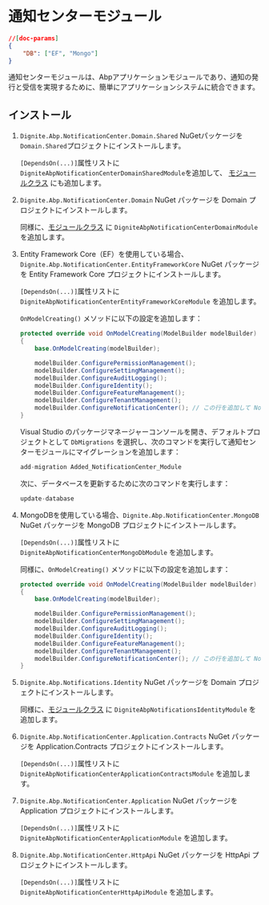 # 通知センターモジュール

```json
//[doc-params]
{
    "DB": ["EF", "Mongo"]
}
```

通知センターモジュールは、Abpアプリケーションモジュールであり、通知の発行と受信を実現するために、簡単にアプリケーションシステムに統合できます。

## インストール

1. `Dignite.Abp.NotificationCenter.Domain.Shared` NuGetパッケージを`Domain.Shared`プロジェクトにインストールします。

   `[DependsOn(...)]`属性リストに`DigniteAbpNotificationCenterDomainSharedModule`を追加して、 [モジュールクラス](https://docs.abp.io/en/abp/latest/Module-Development-Basics) にも追加します。

2. `Dignite.Abp.NotificationCenter.Domain` NuGet パッケージを Domain プロジェクトにインストールします。

   同様に、[モジュールクラス](https://docs.abp.io/en/abp/latest/Module-Development-Basics) に `DigniteAbpNotificationCenterDomainModule` を追加します。

3. Entity Framework Core（EF）を使用している場合、`Dignite.Abp.NotificationCenter.EntityFrameworkCore` NuGet パッケージを Entity Framework Core プロジェクトにインストールします。

   `[DependsOn(...)]`属性リストに `DigniteAbpNotificationCenterEntityFrameworkCoreModule` を追加します。

   `OnModelCreating()` メソッドに以下の設定を追加します：

   ```csharp
   protected override void OnModelCreating(ModelBuilder modelBuilder)
   {
       base.OnModelCreating(modelBuilder);

       modelBuilder.ConfigurePermissionManagement();
       modelBuilder.ConfigureSettingManagement();
       modelBuilder.ConfigureAuditLogging();
       modelBuilder.ConfigureIdentity();
       modelBuilder.ConfigureFeatureManagement();
       modelBuilder.ConfigureTenantManagement();
       modelBuilder.ConfigureNotificationCenter(); // この行を追加して NotificationCenter モジュールを構成します
   }
   ```

   Visual Studio のパッケージマネージャーコンソールを開き、デフォルトプロジェクトとして `DbMigrations` を選択し、次のコマンドを実行して通知センターモジュールにマイグレーションを追加します：

   ```csharp
   add-migration Added_NotificationCenter_Module
   ```

   次に、データベースを更新するために次のコマンドを実行します：

   ```csharp
   update-database
   ```

4. MongoDBを使用している場合、`Dignite.Abp.NotificationCenter.MongoDB` NuGet パッケージを MongoDB プロジェクトにインストールします。

   `[DependsOn(...)]`属性リストに `DigniteAbpNotificationCenterMongoDbModule` を追加します。

   同様に、`OnModelCreating()` メソッドに以下の設定を追加します：

   ```csharp
   protected override void OnModelCreating(ModelBuilder modelBuilder)
   {
       base.OnModelCreating(modelBuilder);

       modelBuilder.ConfigurePermissionManagement();
       modelBuilder.ConfigureSettingManagement();
       modelBuilder.ConfigureAuditLogging();
       modelBuilder.ConfigureIdentity();
       modelBuilder.ConfigureFeatureManagement();
       modelBuilder.ConfigureTenantManagement();
       modelBuilder.ConfigureNotificationCenter(); // この行を追加して NotificationCenter モジュールを構成します
   }
   ```

5. `Dignite.Abp.Notifications.Identity` NuGet パッケージを Domain プロジェクトにインストールします。

   同様に、[モジュールクラス](https://docs.abp.io/en/abp/latest/Module-Development-Basics) に `DigniteAbpNotificationsIdentityModule` を追加します。

6. `Dignite.Abp.NotificationCenter.Application.Contracts` NuGet パッケージを Application.Contracts プロジェクトにインストールします。

   `[DependsOn(...)]`属性リストに `DigniteAbpNotificationCenterApplicationContractsModule` を追加します。

7. `Dignite.Abp.NotificationCenter.Application` NuGet パッケージを Application プロジェクトにインストールします。

   `[DependsOn(...)]`属性リストに `DigniteAbpNotificationCenterApplicationModule` を追加します。

8. `Dignite.Abp.NotificationCenter.HttpApi` NuGet パッケージを HttpApi プロジェクトにインストールします。

   `[DependsOn(...)]`属性リストに `DigniteAbpNotificationCenterHttpApiModule` を追加します。

